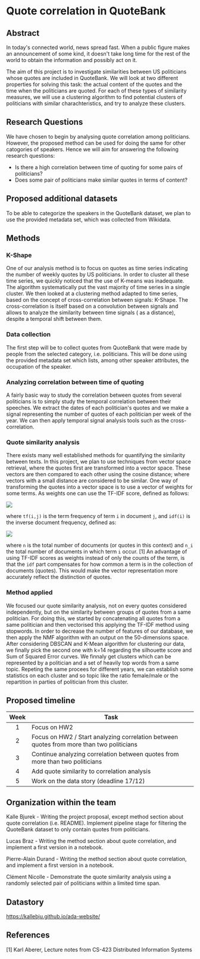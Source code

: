 # Quote correlation in QuoteBank
## Abstract
In today's connected world, news spread fast. When a public figure makes an announcement of some kind, it doesn't take long time for the rest of the world to obtain the information and possibly act on it.

The aim of this project is to investigate similarities between US politicians whose quotes are included in QuoteBank. We will look at two different properties for solving this task: the actual content of the quotes and the time when the politicians are quoted. For each of these types of similarity measures, we will use a clustering algorithm to find potential clusters of politicians with similar charachteristics, and try to analyze these clusters.

<!--
The aim of this project is to investigate this phenomena by analyzing the  correlation among speeches made by different persons within some category (e.g. politicians, movie stars etc.). For instance, a quote of one politician might spread within the community and trigger an action, in the form of a quote, from another politician. Hence, by using the QuoteBank dataset, we will try to see if it is possible to identify speakers whose time of quotings are highly correlated. If time permits, we will refine this study by also including a quote similarity score when calculating the quote correlation. By including this, we aim for being more confident that the response quote actually is related with the preceding quote in terms of content.
-->
## Research Questions
We have chosen to begin by analysing quote correlation among politicians. However, the proposed method can be used for doing the same for other catogories of speakers. Hence we will aim for answering the following research questions:
* Is there a high correlation between time of quoting for some pairs of politicians?
* Does some pair of politicians make similar quotes in terms of content?
<!--
* By utilizing both quote time correlation and quote similarity, is it possible to identify pairs of politicians that use to act and respond to each others quotes?

Note that the part about analyzing the similarity of quote content will be added if time permits, if not, we will only consider the time correlation in our analysis and not include quote similarity.
-->
## Proposed additional datasets
To be able to categorize the speakers in the QuoteBank dataset, we plan to use the provided metadata set, which was collected from Wikidata. 
## Methods
### K-Shape
One of our analysis method is to focus on quotes as time series indicating the number of weekly quotes by US politicians. In order to cluster all these time series, we quickly noticed that the use of K-means was inadequate. The algorithm systematically put the vast majority of time series in a single cluster.
We then looked at a clustering method adapted to time series, based on the concept of cross-correlation between signals: K-Shape.
The cross-correlation is itself based on a convolution between signals and allows to analyze the similarity between time signals ( as a distance), despite a temporal shift between them.
### Data collection
The first step will be to collect quotes from QuoteBank that were made by people from the selected category, i.e. politicians. This will be done using the provided metadata set which lists, among other speaker attributes, the occupation of the speaker.
### Analyzing correlation between time of quoting
A fairly basic way to study the correlation between quotes from several politicians is to simply study the temporal correlation between their speeches.
We extract the dates of each politician's quotes and we make a signal representing the number of quotes of each politician per week of the year. We can then apply temporal signal analysis tools such as the cross-correlation.
### Quote similarity analysis
There exists many well established methods for quantifying the similarity between texts. In this project, we plan to use techniques from vector space retrieval, where the quotes first are transformed into a vector space. These vectors are then compared to each other using the cosine distance; where vectors with a small distance are considered to be similar. One way of transforming the quotes into a vector space is to use a vector of weights for some terms. As weights one can use the TF-IDF score, defined as follows:

<img src="https://render.githubusercontent.com/render/math?math=tf(i,j) \cdot idf(i)">

where `tf(i,j)` is the term frequency of term `i` in document `j`, and `idf(i)` is the inverse document frequency, defined as:

<img src="https://render.githubusercontent.com/render/math?math=idf(i) = log\left(\frac{n}{n_i}\right)">

where `n` is the total number of documents (or quotes in this context) and `n_i` the total number of documents in which term `i` occur. [1] An advantage of using TF-IDF scores as weights instead of only the counts of the term, is that the `idf` part compensates for how common a term is in the collection of documents (quotes). This would make the vector representation more accurately reflect the distinction of quotes. 
### Method applied 
We focused our quote similarity analysis, not on every quotes considered independently, but on the similarity between groups of quotes from a same politician. For doing this, we started by concatenating all quotes from a same politician and then vectorised this applying the TF-IDF method using stopwords. In order to decrease the number of features of our database, we then apply the NMF algorithm with an output on the 50-dimensions space. After considering DBSCAN and K-Mean algorithm for clustering our data, we finally pick the second one with k=14 regarding the silhouette score and Sum of Squared Error curves. We finnaly get clusters which can be represented by a politician and a set of heavily top words from a same topic.
Repeting the same procees for different years, we can establish some statistics on each cluster and so topic like the ratio female/male or the repartition in parties of politician from this cluster.  
## Proposed timeline
| Week |                        Task                        |
|:----:|----------------------------------------------------|
|  1   |                      Focus on HW2                          |
|  2   |                      Focus on HW2 / Start analyzing correlation between quotes from more than two politicians                          |
|  3   |   Continue analyzing correlation between quotes from more than two politicians     |
|  4   |   Add quote similarity to correlation analysis                           |
|  5   |   Work on the data story (deadline 17/12)          |
## Organization within the team
Kalle Bjurek - Writing the project proposal, except method section about quote correlation (i.e. README). Implement pipeline stage for filtering the QuoteBank dataset to only contain quotes from politicians.

Lucas Braz - Writing the method section about quote correlation, and implement a first version in a notebook.

Pierre-Alain Durand - Writing the method section about quote correlation, and implement a first version in a notebook.

Clément Nicolle - Demonstrate the quote similarity analysis using a randomly selected pair of politicians within a limited time span.

## Datastory
https://kallebju.github.io/ada-website/
## References
[1] Karl Aberer, Lecture notes from CS-423 Distributed Information Systems
